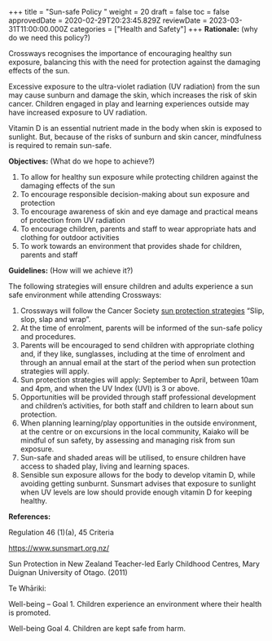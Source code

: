 +++
title = "Sun-safe Policy "
weight = 20
draft = false
toc = false
approvedDate = 2020-02-29T20:23:45.829Z
reviewDate = 2023-03-31T11:00:00.000Z
categories = ["Health and Safety"]
+++
**Rationale:** (why do we need this policy?)

Crossways recognises the importance of encouraging healthy sun exposure, balancing this with the need for protection against the damaging effects of the sun.

Excessive exposure to the ultra-violet radiation (UV radiation) from the sun may cause sunburn and damage the skin, which increases the risk of skin cancer. Children engaged in play and learning experiences outside may have increased exposure to UV radiation.

Vitamin D is an essential nutrient made in the body when skin is exposed to sunlight. But, because of the risks of sunburn and skin cancer, mindfulness is required to remain sun-safe. 

**Objectives:** (What do we hope to achieve?)

1. To allow for healthy sun exposure while protecting children against the damaging effects of the sun
2. To encourage responsible decision-making about sun exposure and protection
3. To encourage awareness of skin and eye damage and practical means of protection from UV radiation 
4. To encourage children, parents and staff to wear appropriate hats and clothing for outdoor activities
5. To work towards an environment that provides shade for children, parents and staff

**Guidelines:** (How will we achieve it?)

The following strategies will ensure children and adults experience a sun safe environment while attending Crossways:

1. Crossways will follow the Cancer Society [sun protection strategies](https://wellington.cancernz.org.nz/reducing-cancer-risk/what-you-can-do/sunsmart/sun-protection/?divisionId=22) “Slip, slop, slap and wrap”.
2. At the time of enrolment, parents will be informed of the sun-safe policy and procedures.
3. Parents will be encouraged to send children with appropriate clothing and, if they like, sunglasses, including    at the time of enrolment and through an annual email at the start of the period when sun protection strategies will apply.
4. Sun protection strategies will apply: September to April, between 10am and 4pm, and when the UV Index (UVI) is 3 or above.
5. Opportunities will be provided through staff professional development and children’s activities, for both staff    and children to learn about sun protection.
6. When planning learning/play opportunities in the outside environment, at the centre or on excursions in the local community, Kaiako will be mindful of sun safety, by assessing and managing risk from sun exposure. 
7. Sun-safe and shaded areas will be utilised, to ensure children have access to shaded play, living and learning spaces.
8. Sensible sun exposure allows for the body to develop vitamin D, while avoiding getting sunburnt. Sunsmart advises that exposure to sunlight when UV levels are low should provide enough vitamin D for keeping healthy.

**References:**

Regulation 46 (1)(a), 45 Criteria

<https://www.sunsmart.org.nz/>

Sun Protection in New Zealand Teacher-led Early Childhood Centres, Mary Duignan University of Otago. (2011)

Te Whāriki:

Well-being – Goal 1. Children experience an environment where their health is promoted.

Well-being Goal 4. Children are kept safe from harm.